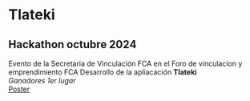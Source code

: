 # Tlateki
## Hackathon octubre 2024
Evento de la Secretaria de Vinculación FCA en el Foro de vinculacion y emprendimiento FCA
Desarrollo de la apliacación **Tlateki**  
_Ganadores 1er lugar_  
[Poster](https://github.com/AntonioAaron/Tlateki/blob/main/Hackaton_FCA_Poster.png)
